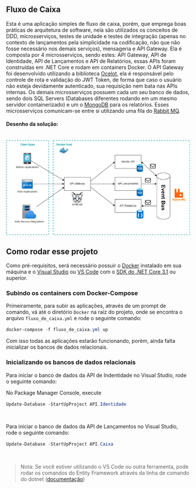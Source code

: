 ## Fluxo de Caixa

Esta é uma aplicação simples de fluxo de caixa, porém, que emprega boas práticas de arquitetura de software, nela são utilizados os conceitos de DDD, microsserviços, testes de unidade e testes de integração (apenas no contexto de lançamentos pela simplicidade na codificação, não que não fosse necessário nos demais serviços), mensageria e API Gateway. Ela é composta por 4 microsserviços, sendo estes: API Gateway, API de Identidade, API de Lançamentos e API de Relatórios, essas APIs foram construídas em .NET Core e rodam em containers Docker. O API Gateway foi desenvolvido utilizando a biblioteca [Ocelot](https://ocelot.readthedocs.io/en/latest/introduction/gettingstarted.html), ela é responsável pelo controle de rota e validação do JWT Token, de forma que caso o usuário não esteja devidamente autenticado, sua requisição nem bata nas APIs internas. Os demais microsserviços possuem cada um seu banco de dados, sendo dois SQL Servers (Databases diferentes rodando em um mesmo servidor containerizado) e um o [MongoDB](https://www.mongodb.com/) para os relatórios. Esses microsserviços comunicam-se entre si utilizando uma fila do [Rabbit MQ](https://www.rabbitmq.com).

#### Desenho da solução:

</br>
<img src="https://github.com/bferraz/fluxo_de_caixa/blob/main/img/DesenhoSolucao.drawio.png" />
</br>

## Como rodar esse projeto

Como pré-requisitos, será necessário possuir o [Docker](https://www.docker.com/) instalado em sua máquina e o [Visual Studio](https://visualstudio.microsoft.com/pt-br/vs/) ou [VS Code](https://code.visualstudio.com/) com o [SDK do .NET Core 3.1](https://dotnet.microsoft.com/en-us/download/dotnet/3.1) ou superior.

### Subindo os containers com Docker-Compose

Primeiramente, para subir as aplicações, através de um prompt de comando, vá até o diretório `Docker` na raíz do projeto, onde se encontra o arquivo `fluxo_de_caixa.yml` e rode o seguinte comando:

```powershell
docker-compose -f fluxo_de_caixa.yml up
```

Com isso todas as aplicações estarão funcionando, porém, ainda falta inicializar os bancos de dados relacionais.

### Inicializando os bancos de dados relacionais

Para iniciar o banco de dados da API de Indentidade no Visual Studio, rode o seguinte comando:

No Package Manager Console, execute

```powershell
Update-Database -StartUpProject API.Identidade
```

</br>

Para iniciar o banco de dados da API de Lançamentos no Visual Studio, rode o seguinte comando:

```powershell
Update-Database -StartUpProject API.Caixa
```

</br>

>Nota: Se você estiver utilizando o VS Code ou outra ferramenta, pode rodar os comandos do Entity Framework através da linha de comando do dotnet ([documentação](https://www.entityframeworktutorial.net/efcore/cli-commands-for-ef-core-migration.aspx))

</br>


